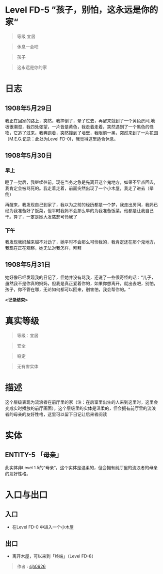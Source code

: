 # Level FD-5 ”孩子，别怕，这永远是你的家“
> 等级 宜居

> 休息一会吧

> 孩子

> 这永远是你的家

# 日志
## 1908年5月29日
我正在回家的路上，突然，我摔倒了，晕了过去，再醒来就到了一个黄色房间,地板很潮湿，我四处张望，一片皆是黄色，我走着走着，突然遇到了一个黑色的怪物，它追了过来，我奔跑着，突然撞到了墙壁，我眼前一黑，突然来到了一片花园（M.E.G.记录：此处为Level FD-0)，我觉得这里适合休息。
## 1908年5月30日
### 早上
睡了一觉后，我继续往前，现在当务之急是先离开这个鬼地方，如果不早点回去，我肯定会被骂死的。我走着走着，前面突然出现了一个小木屋，我走了进去（晕倒）

再醒来，我发现自己到家了，我以为之前的经历都是一个梦，我走出房间，我妈已经为我准备好了饭菜，但平时我妈不会那么早的为我准备饭菜，他都是让我自己干。算了，一定是她大发慈悲可怜我了
### 下午
我发现我妈越来越不对劲了，她平时不会那么可怜我的，我肯定还在那个鬼地方，我现在正在观察，她无法对我怎样，拜拜
## 1908年5月31日
她好像已经发现我的日记了，但她并没有骂我，还说了一些很奇怪的话：“儿子，虽然我不是你真的妈妈，但我是真正爱着你的，如果你想离开，就出去吧，别怕，孩子，你不管在哪，无论如何都可以回来，别害怕，我会帮你的。“

**<记录结束>**
# 真实等级
> 等级：宜居

> 安全

> 稳定

> 无有害实体
# 描述
这个层级表现为流浪者在前厅里的家（注：在后室里出生的人来到这里时，这里会变成实时播放的前厅画面），这个层级里的实体是温柔的，但会拥有前厅里的流浪者的母亲的友好性格，这里可以留下日记让后来者阅读

# 实体
## ENTITY-5 「母亲」
此实体非Level 1.5的“母亲”，这个实体是温柔的，但会拥有前厅里的流浪者的母亲的友好性格。

# 入口与出口
## 入口
- 在Level FD-0 中进入一个小木屋
## 出口
- 离开木屋，可以来到「终端」（Level FD-8）

> 作者 : [sjh0626](https://www.luogu.com.cn/user/1129497)
